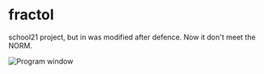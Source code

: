# fractol
school21 project, but in was modified after defence. Now it don't meet the NORM.

![Program window](https://github.com/mdenyse-en/screenshots/blob/main/Fractol_main_window.png)

